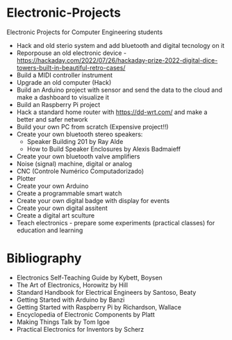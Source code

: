 # Electronic-Projects
Electronic Projects for Computer Engineering students

- Hack and old sterio system and add bluetooth and digital tecnology on it
- Reporpouse an old electronic device - https://hackaday.com/2022/07/26/hackaday-prize-2022-digital-dice-towers-built-in-beautiful-retro-cases/
- Build a MIDI controller instrument
- Upgrade an old computer (Hack)
- Build an Arduino project with sensor and send the data to the cloud and make a dashboard to visualize it
- Build an Raspberry Pi project
- Hack a standard home router with https://dd-wrt.com/ and make a better and safer network
- Build your own PC from scratch (Expensive project!!)
- Create your own bluetooth stereo speakers: 
  - Speaker Building 201 by Ray Alde
  - How to Build Speaker Enclosures by Alexis Badmaieff
- Create your own bluetooth valve amplifiers
- Noise (signal) machine, digital or analog
- CNC (Controle Numérico Computadorizado)
- Plotter
- Create your own Arduino
- Create a programmable smart watch
- Create your own digital badge with display for events
- Create your own digital assitent
- Create a digital art sculture
- Teach electronics - prepare some experiments (practical classes) for education and learning

# Bibliography

- Electronics Self-Teaching Guide by Kybett, Boysen
- The Art of Electronics, Horowitz by Hill
- Standard Handbook for Electrical Engineers by Santoso, Beaty
- Getting Started with Arduino by Banzi
- Getting Started with Raspberry Pi by Richardson, Wallace
- Encyclopedia of Electronic Components by Platt
- Making Things Talk by Tom Igoe
- Practical Electronics for Inventors by Scherz
